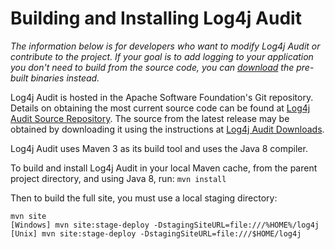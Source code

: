 <!-- vim: set syn=markdown : -->
<!--
 Licensed to the Apache Software Foundation (ASF) under one or more
 contributor license agreements. See the NOTICE file distributed with
 this work for additional information regarding copyright ownership.
 The ASF licenses this file to You under the Apache License, Version 2.0
 (the "License"); you may not use this file except in compliance with
 the License. You may obtain a copy of the License at

         http://www.apache.org/licenses/LICENSE-2.0

 Unless required by applicable law or agreed to in writing, software
 distributed under the License is distributed on an "AS IS" BASIS,
 WITHOUT WARRANTIES OR CONDITIONS OF ANY KIND, either express or implied.
 See the License for the specific language governing permissions and
 limitations under the License.
-->

# Building and Installing Log4j Audit

*The information below is for developers who want to modify Log4j Audit or contribute
to the project. If your goal is to add logging to your application you don't need to
build from the source code, you can [download](download.html) the pre-built
binaries instead.*

Log4j Audit is hosted in the Apache Software Foundation's Git repository. Details on obtaining the
most current source code can be found at
[Log4j Audit Source Repository](source-repository.html). The source from the latest release may be
obtained by downloading it using the instructions at [Log4j Audit Downloads](download.html).

Log4j Audit uses Maven 3 as its build tool and uses the Java 8 compiler. 

To build and install Log4j Audit in your local Maven cache, from the parent project directory, and 
using Java 8, run: `mvn install`

Then to build the full site, you must use a local staging directory:

```
mvn site
[Windows] mvn site:stage-deploy -DstagingSiteURL=file:///%HOME%/log4j
[Unix] mvn site:stage-deploy -DstagingSiteURL=file:///$HOME/log4j
```


